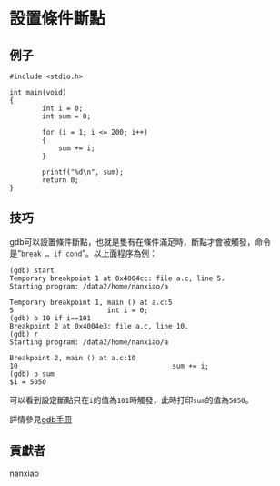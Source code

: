 # 設置條件斷點 

## 例子

	#include <stdio.h>
		
	int main(void)
	{
	        int i = 0;
			int sum = 0;

			for (i = 1; i <= 200; i++)
			{
				sum += i;
			}
		
			printf("%d\n", sum);
	        return 0;
	}



## 技巧

gdb可以設置條件斷點，也就是隻有在條件滿足時，斷點才會被觸發，命令是“`break … if cond`”。以上面程序為例：

	(gdb) start
	Temporary breakpoint 1 at 0x4004cc: file a.c, line 5.
	Starting program: /data2/home/nanxiao/a
	
	Temporary breakpoint 1, main () at a.c:5
	5                       int i = 0;
	(gdb) b 10 if i==101
	Breakpoint 2 at 0x4004e3: file a.c, line 10.
	(gdb) r
	Starting program: /data2/home/nanxiao/a
	
	Breakpoint 2, main () at a.c:10
	10                                      sum += i;
	(gdb) p sum
	$1 = 5050

可以看到設定斷點只在`i`的值為`101`時觸發，此時打印`sum`的值為`5050`。

詳情參見[gdb手冊](https://sourceware.org/gdb/onlinedocs/gdb/Set-Breaks.html)

## 貢獻者

nanxiao



